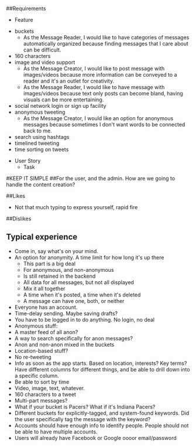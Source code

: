 ##Requirements
* Feature
 - buckets
   * As the Message Reader, I would like to have categories of messages automatically organized because finding messages that I care about can be difficult.
 - 160 characters
 - image and video support
   * As the Message Creator, I would like to post message with images/videos because more information can be conveyed to a reader and it's an outlet for creativity.
   * As the Message Reader, I would like to have message with images/videos because text only posts can become bland, having visuals can be more entertaining.
 - social network login or sign up facility
 - anonymous tweeting
   * As the Message Creator, I would like an option for anonymous messages because sometimes I don't want words to be connected back to me.
 - search using hashtags
 - timelined tweeting
 - time sorting on tweets

  * User Story
    * Task


#KEEP IT SIMPLE
##For the user, and the admin. How are we going to handle the content creation?

##Likes
* Not that much typing to express yourself, rapid fire

##Dislikes

## Typical experience
* Come in, say what's on your mind.
* An option for anonymity. A time limit for how long it's up there
  * This part is a big deal
  * For anonymous, and non-anonymous
  * Is still retained in the backend
  * All data for all messages, but not all displayed
  * Mix it all together
  * A time when it's posted, a time when it's deleted
   * A message can have one, both, or neither
* Everyone has an account.
* Time-delay sending. Maybe saving drafts?
* You have to be logged in to do anything. No login, no deal
* Anonymous stuff:
 * A master feed of all anon?
 * A way to search specifically for anon messages?
 * Anon and non-anon mixed in the buckets
* Location-based stuff?
* No re-tweeting
* Info as soon as the app starts. Based on location, interests? Key terms? Have different columns for different things, and be able to drill down into a specific column.
* Be able to sort by time
* Video, image, text, whatever.
* 160 characters to a tweet
 * Multi-part messages?
* What if your bucket is Pacers? What if it's Indiana Pacers?
* Different buckets for explicitly-tagged, and system-found keywords. Did the user specifically tag the message with the keyword?
* Accounts should have enough info to identify people. People should not be able to have multiple accounts.
* Users will already have Facebook or Google oooor email/password
